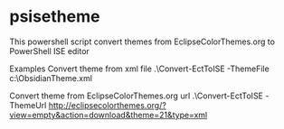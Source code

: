 psisetheme
==========

This powershell script convert themes from EclipseColorThemes.org to PowerShell ISE editor

Examples
Convert theme from xml file
.\Convert-EctToISE -ThemeFile c:\ObsidianTheme.xml

Convert theme from EclipseColorThemes.org url 
.\Convert-EctToISE -ThemeUrl http://eclipsecolorthemes.org/?view=empty&action=download&theme=21&type=xml 
